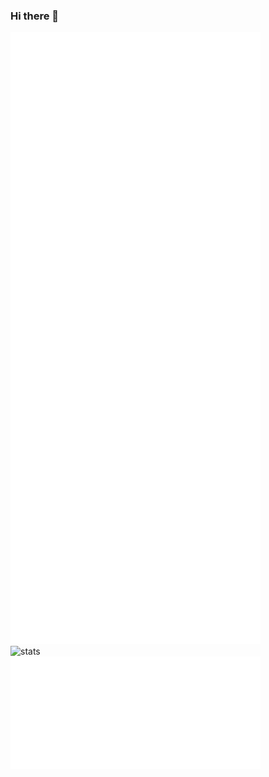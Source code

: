 ### Hi there 👋

<picture>
  <img align="left" width="400"  src="./img/general.svg" alt="general">
</picture>

<picture>
  <img width="400"  src="./img/habits.svg" alt="habits">
</picture>

<picture>
  <img align="left" width="400" src="https://github-readme-stats-adam.vercel.app/api?username=adameecs&show_icons=true&count_private=true&include_all_commits=true" alt="stats">
</picture>

<picture>
  <img width="400"  src="./img/achievements-compact-bak.svg" alt="achievements-compact">
</picture>

<!--
**AdamEECS/AdamEECS** is a ✨ _special_ ✨ repository because its `README.md` (this file) appears on your GitHub profile.

Here are some ideas to get you started:

- 🔭 I’m currently working on ...
- 🌱 I’m currently learning ...
- 👯 I’m looking to collaborate on ...
- 🤔 I’m looking for help with ...
- 💬 Ask me about ...
- 📫 How to reach me: ...
- 😄 Pronouns: ...
- ⚡ Fun fact: ...
-->
